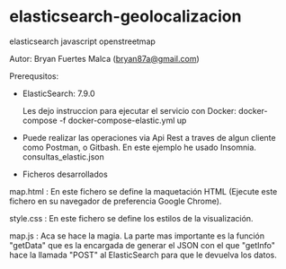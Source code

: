 # elasticsearch-geolocalizacion
elasticsearch javascript openstreetmap

Autor: Bryan Fuertes Malca (bryan87a@gmail.com)

Prerequsitos:
- ElasticSearch: 7.9.0
 
  Les dejo instruccion para ejecutar el servicio con Docker:
  docker-compose -f docker-compose-elastic.yml up
 
 - Puede realizar las operaciones via Api Rest a traves de algun cliente como Postman, o Gitbash. En este ejemplo he usado Insomnia.
   consultas_elastic.json
 
 - Ficheros desarrollados
 
  map.html : En este fichero se define la maquetación HTML (Ejecute este fichero en su navegador de preferencia Google Chrome).
 
  style.css : En este fichero se define los estilos de la visualización.
 
  map.js : Aca se hace la magia. La parte mas importante es la función "getData" que es la encargada de generar el JSON con el que "getInfo" hace la llamada "POST" al 
          ElasticSearch para que le devuelva los datos.
